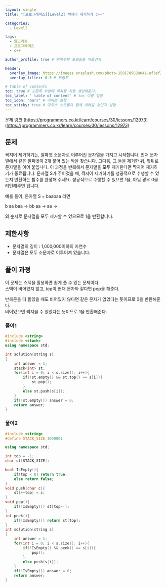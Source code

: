 ```yaml
---
layout: single
title: "[프로그래머스][Level2] 짝지어 제거하기 c++"

categories:
  - Level2

tags:
  - 알고리즘
  - 프로그래머스
  - c++

author_profile: true # 왼쪽부분 프로필을 띄울건지

header:
  overlay_image: https://images.unsplash.com/photo-1501785888041-af3ef285b470?ixlib=rb-1.2.1&ixid=eyJhcHBfaWQiOjEyMDd9&auto=format&fit=crop&w=1350&q=80
  overlay_filter: 0.5 # 투명도

# table of contents
toc: true # 오른쪽 부분에 목차를 자동 생성해준다.
toc_label: " table of content" # toc 이름 설정
toc_icon: "bars" # 아이콘 설정
toc_sticky: true # 마우스 스크롤과 함께 내려갈 것인지 설정
---
```


문제 링크 [https://programmers.co.kr/learn/courses/30/lessons/12973](https://programmers.co.kr/learn/courses/30/lessons/12973)

## 문제

짝지어 제거하기는, 알파벳 소문자로 이루어진 문자열을 가지고 시작합니다. 먼저 문자열에서 같은 알파벳이 2개 붙어 있는 짝을 찾습니다. 그다음, 그 둘을 제거한 뒤, 앞뒤로 문자열을 이어 붙입니다. 이 과정을 반복해서 문자열을 모두 제거한다면 짝지어 제거하기가 종료됩니다. 문자열 S가 주어졌을 때, 짝지어 제거하기를 성공적으로 수행할 수 있는지 반환하는 함수를 완성해 주세요. 성공적으로 수행할 수 있으면 1을, 아닐 경우 0을 리턴해주면 됩니다.

예를 들어, 문자열 S = baabaa 라면

b aa baa → bb aa → aa →

의 순서로 문자열을 모두 제거할 수 있으므로 1을 반환합니다.

## 제한사항

- 문자열의 길이 : 1,000,000이하의 자연수
- 문자열은 모두 소문자로 이루어져 있습니다.

## 풀이 과정

이 문제는 스택을 활용하면 쉽게 풀 수 있는 문제이다.  
스택이 비어있지 않고, top이 현재 문자와 같다면 pop을 해준다.

반복문을 다 돌았을 때도 비어있지 않다면 같은 문자가 없었다는 뜻이므로 0을 반환해준다.  
비어있으면 짝지을 수 있었다는 뜻이므로 1을 반환해준다.

### 풀이1

```c++
#include <string>
#include <stack>
using namespace std;

int solution(string s)
{
    int answer = 1;
    stack<int> st;
    for(int i = 0; i < s.size(); i++){
        if(!st.empty() && st.top() == s[i]){
            st.pop();
        }
        else st.push(s[i]);
    }
    if(!st.empty()) answer = 0;
    return answer;
}
```

### 풀이2

```c++
#include <string>
#define STACK_SIZE 1000001

using namespace std;

int top = -1;
char st[STACK_SIZE];

bool IsEmpty(){
    if(top < 0) return true;
    else return false;
}
void push(char c){
    st[++top] = c;
}
void pop(){
    if(!IsEmpty()) st[top--];
}
int peek(){
    if(!IsEmpty()) return st[top];
}
int solution(string s)
{
    int answer = 1;
    for(int i = 0; i < s.size(); i++){
        if(!IsEmpty() && peek() == s[i]){
            pop();
        }
        else push(s[i]);
    }
    if(!IsEmpty()) answer = 0;
    return answer;
}
```
